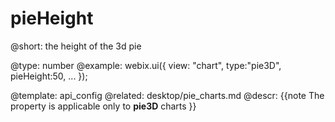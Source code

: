 pieHeight
=============


@short: the height of the 3d pie
	

@type: number
@example:
webix.ui({
	view: "chart",
	type:"pie3D",
	pieHeight:50,
    ...
});

@template:	api_config
@related: 
	desktop/pie_charts.md
@descr:
{{note
The property is applicable only to **pie3D** charts
}}

